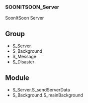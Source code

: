 ### SOONITSOON_Server
SoonItSoon Server

## Group
- S_Server
- S_Background
- S_Message
- S_Disaster

## Module
- S_Server.S_sendServerData
- S_Background.S_mainBackground
